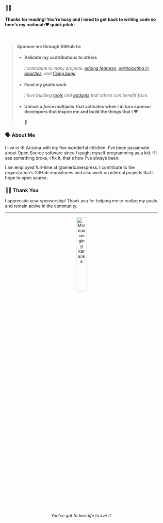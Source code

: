 <!--markdownlint-disable-->

### 👋🏽

#### Thanks for reading! You're busy and I need to get back to writing code so here's my :octocat:❤ quick pitch:

<br />

> #### Sponsor me through GitHub to:
>
> - #### Validate my contributions to others
>   _I contribute to many projects: [adding features][], [participating in bounties][], and [fixing bugs][]._
> - #### Fund my _gratis_ work
>   _I love building [tools][] and [gadgets][] that others can benefit from._
> - #### Unlock a _force multiplier_ that activates when I in turn sponsor developers that inspire me and build the things that I :heart:
>   _🚀_

<!-- markdownlint-restore -->

[adding features]: https://github.com/thejustinwalsh/textproto-grammar/pull/5 "feature: add support for highlighting syntax in Markdown previews"
[participating in bounties]: https://github.com/status-im/status-react/pull/8985 "Fix sticker pack installation buttons"
[fixing bugs]: https://github.com/DavidAnson/vscode-markdownlint/pull/141 "Lint visible documents on activation"
[tools]: https://github.com/typedec/typedec "I'm really excited about this one !"
[gadgets]: https://github.com/marcusrbrown/sparkle "Who doesn't like playgrounds?!"

### 🗣️ About Me

I live in <span title="also, 🌵">☀ Arizona</span> with my five wonderful children. I've been passionate about Open Source software since I taught myself programming as a kid. If I see something broke, I fix it, that's how I've always been.

I am employed full-time at @americanexpress. <span title="I enjoy the culture at Amex that confronts bias and inequality, champions diversity, and contributes to Open Source." >I contribute to the organization's GitHub repositories and also work on internal projects that I hope to open source.</span>

### 🙇🏽 Thank You

I appreciate your sponsorship! Thank you for helping me to realize my goals and remain active in the community.

---

<div align="center"><span title="Marcus singing karaoke in SLC after React Rally circa August 2016"><img src="https://www.dropbox.com/s/45saqar4vwiow1q/IMG_2273.JPG?dl=0&raw=1" alt="Marcus singing karaoke" width="25%" /></span></div>
<div align="center"><span title="✌🏽 & ❤️"><em>You've got to love life to live it.</em></span></div>
